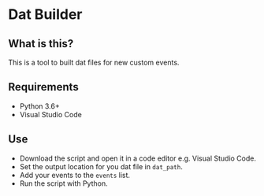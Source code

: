 # Dat Builder

## What is this?
This is a tool to built dat files for new custom events.

## Requirements
- Python 3.6+
- Visual Studio Code

## Use
- Download the script and open it in a code editor e.g. Visual Studio Code.
- Set the output location for you dat file in `dat_path`.
- Add your events to the `events` list.
- Run the script with Python.
